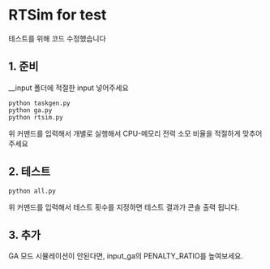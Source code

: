 # RTSim for test
테스트를 위해 코드 수정했습니다

## 1. 준비
__input 폴더에 적절한 input 넣어주세요
````
python taskgen.py
python ga.py
python rtsim.py
````
위 커맨드를 입력해서 개별로 실행해서 CPU-메모리 전력 소모 비율을 적절하게 맞추어 주세요

## 2. 테스트
````
python all.py
````
위 커맨드를 입력해서 테스트 횟수를 지정하면 테스트 결과가 콘솔 출력 됩니다.

## 3. 추가
GA 모드 시뮬레이션이 안된다면, input_ga의 PENALTY_RATIO를 높여보세요.

